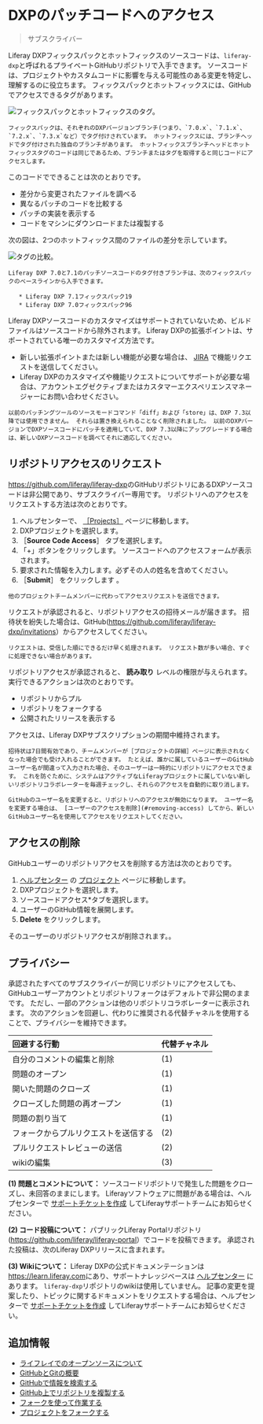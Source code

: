 # DXPのパッチコードへのアクセス

> サブスクライバー

Liferay DXPフィックスパックとホットフィックスのソースコードは、`liferay-dxp`と呼ばれるプライベートGitHubリポジトリで入手できます。 ソースコードは、プロジェクトやカスタムコードに影響を与える可能性のある変更を特定し、理解するのに役立ちます。 フィックスパックとホットフィックスには、GitHubでアクセスできるタグがあります。

![フィックスパックとホットフィックスのタグ。](./accessing-dxp-patch-code/images/01.png)

```{note}
フィックスパックは、それぞれのDXPバージョンブランチ(つまり、`7.0.x`、`7.1.x`、`7.2.x`、`7.3.x`など）でタグ付けされています。 ホットフィックスには、ブランチヘッドでタグ付けされた独自のブランチがあります。 ホットフィックスブランチヘッドとホットフィックスタグのコードは同じであるため、ブランチまたはタグを取得すると同じコードにアクセスします。
```

このコードでできることは次のとおりです。

* 差分から変更されたファイルを調べる
* 異なるパッチのコードを比較する
* パッチの実装を表示する
* コードをマシンにダウンロードまたは複製する

次の図は、2つのホットフィックス間のファイルの差分を示しています。

![タグの比較。](./accessing-dxp-patch-code/images/02.png)

```{note}
Liferay DXP 7.0と7.1のパッチソースコードのタグ付きブランチは、次のフィックスパックのベースラインから入手できます。

   * Liferay DXP 7.1フィックスパック19
   * Liferay DXP 7.0フィックスパック96
```

Liferay DXPソースコードのカスタマイズはサポートされていないため、ビルドファイルはソースコードから除外されます。 Liferay DXPの拡張ポイントは、サポートされている唯一のカスタマイズ方法です。

* 新しい拡張ポイントまたは新しい機能が必要な場合は、 [JIRA](https://issues.liferay.com) で機能リクエストを送信してください。
* Liferay DXPのカスタマイズや機能リクエストについてサポートが必要な場合は、アカウントエグゼクティブまたはカスタマーエクスペリエンスマネージャーにお問い合わせください。

```{note}
以前のパッチングツールのソースモードコマンド「diff」および「store」は、DXP 7.3以降では使用できません。 それらは置き換えられることなく削除されました。 以前のDXPバージョンでDXPソースコードにパッチを適用していて、DXP 7.3以降にアップグレードする場合は、新しいDXPソースコードを調べてそれに適応してください。
```

## リポジトリアクセスのリクエスト

<https://github.com/liferay/liferay-dxp>のGitHubリポジトリにあるDXPソースコードは非公開であり、サブスクライバー専用です。 リポジトリへのアクセスをリクエストする方法は次のとおりです。

1. ヘルプセンターで、 [［Projects］](https://customer.liferay.com/project-details?_ga=2.57624622.528260345.1619731014-1356934316.1588162379) ページに移動します。
1. DXPプロジェクトを選択します。
1. ［**Source Code Access**］ タブを選択します。
1. 「+」ボタンをクリックします。 ソースコードへのアクセスフォームが表示されます。
1. 要求された情報を入力します。必ずその人の姓名を含めてください。
1. ［**Submit**］ をクリックします 。

```{note}
他のプロジェクトチームメンバーに代わってアクセスリクエストを送信できます。
```

リクエストが承認されると、リポジトリアクセスの招待メールが届きます。 招待状を紛失した場合は、GitHub(<https://github.com/liferay/liferay-dxp/invitations>）からアクセスしてください。

```{note}
リクエストは、受信した順にできるだけ早く処理されます。 リクエスト数が多い場合、すぐに処理できない場合があります。
```

リポジトリアクセスが承認されると、 **読み取り** レベルの権限が与えられます。 実行できるアクションは次のとおりです。

* リポジトリからプル
* リポジトリをフォークする
* 公開されたリリースを表示する

アクセスは、Liferay DXPサブスクリプションの期間中維持されます。

```{warning}
招待状は7日間有効であり、チームメンバーが［プロジェクトの詳細］ページに表示されなくなった場合でも受け入れることができます。 たとえば、誰かに属しているユーザーのGitHubユーザー名が間違って入力された場合、そのユーザーは一時的にリポジトリにアクセスできます。 これを防ぐために、システムはアクティブなLiferayプロジェクトに属していない新しいリポジトリコラボレーターを毎週チェックし、それらのアクセスを自動的に取り消します。
```

```{important}
GitHubのユーザー名を変更すると、リポジトリへのアクセスが無効になります。 ユーザー名を変更する場合は、 [ユーザーのアクセスを削除](#removing-access) してから、新しいGitHubユーザー名を使用してアクセスをリクエストしてください。
```

## アクセスの削除

GitHubユーザーのリポジトリアクセスを削除する方法は次のとおりです。

1. [ヘルプセンター](https://help.liferay.com/hc/ja/) の [プロジェクト](https://customer.liferay.com/project-details?_ga=2.57624622.528260345.1619731014-1356934316.1588162379) ページに移動します。
1. DXPプロジェクトを選択します。
1. ソースコードアクセス*タブを選択します。
1. ユーザーのGitHub情報を展開します。
1. **Delete** をクリックします。

そのユーザーのリポジトリアクセスが削除されます。。

## プライバシー

承認されたすべてのサブスクライバーが同じリポジトリにアクセスしても、GitHubユーザーアカウントとリポジトリフォークはデフォルトで非公開のままです。 ただし、一部のアクションは他のリポジトリコラボレーターに表示されます。 次のアクションを回避し、代わりに推奨される代替チャネルを使用することで、プライバシーを維持できます。

| 回避する行動             | 代替チャネル |
|:------------------ |:------ |
| 自分のコメントの編集と削除      | (1)    |
| 問題のオープン            | (1)    |
| 開いた問題のクローズ         | (1)    |
| クローズした問題の再オープン     | (1)    |
| 問題の割り当て            | (1)    |
| フォークからプルリクエストを送信する | (2)    |
| プルリクエストレビューの送信     | (2)    |
| wikiの編集            | (3)    |

**(1) 問題とコメントについて：** ソースコードリポジトリで発生した問題をクローズし、未回答のままにします。 Liferayソフトウェアに問題がある場合は、ヘルプセンターで [サポートチケットを作成](https://help.liferay.com/hc/ja/requests/new) してLiferayサポートチームにお知らせください。 

**(2) コード投稿について：** パブリックLiferay Portalリポジトリ(<https://github.com/liferay/liferay-portal>）でコードを投稿できます。 承認された投稿は、次のLiferay DXPリリースに含まれます。 

**(3) Wikiについて：** Liferay DXPの公式ドキュメンテーションは<https://learn.liferay.com>にあり、サポートナレッジベースは [ヘルプセンター](https://help.liferay.com/hc/ja/) にあります。 `liferay-dxp`リポジトリのwikiは使用していません。  記事の変更を提案したり、トピックに関するドキュメントをリクエストする場合は、ヘルプセンターで [サポートチケットを作成](https://help.liferay.com/hc/ja/requests/new) してLiferayサポートチームにお知らせください。

## 追加情報

* [ライフレイでのオープンソースについて](https://liferay.dev/open-source)
* [GitHubとGitの概要](https://help.github.com/en/github/getting-started-with-github)
* [GitHubで情報を検索する](https://help.github.com/en/github/searching-for-information-on-github)
* [GitHub上でリポジトリを複製する](https://help.github.com/en/github/creating-cloning-and-archiving-repositories/cloning-a-repository-from-github)
* [フォークを使って作業する](https://help.github.com/en/github/collaborating-with-issues-and-pull-requests/working-with-forks)
* [プロジェクトをフォークする](https://guides.github.com/activities/forking/)
